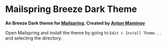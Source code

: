 # Mailspring Breeze Dark Theme

**An Breeze Dark theme for [Mailspring](https://getmailspring.com). Created by [Anton Maminov](https://github.com/mamantoha)**


Open Mailspring and install the theme by going to `Edit > Install Theme...` and selecting the directory.
